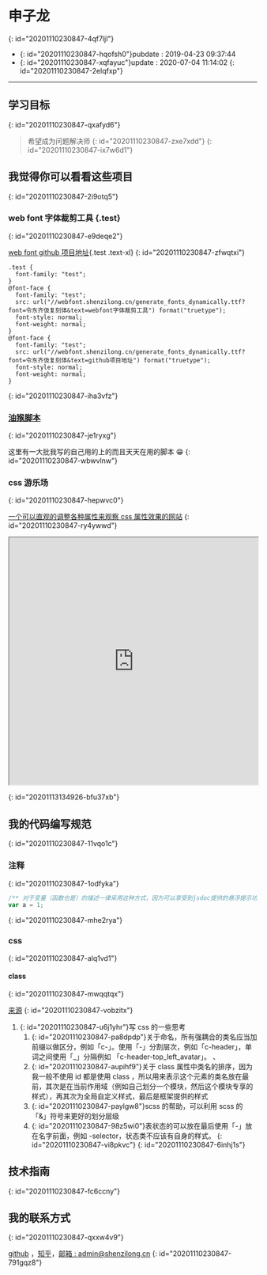 # 申子龙
{: id="20201110230847-4qf7ljl"}

- {: id="20201110230847-hqofsh0"}pubdate : 2019-04-23 09:37:44
- {: id="20201110230847-xqfayuc"}update : 2020-07-04 11:14:02
{: id="20201110230847-2elqfxp"}

---

## 学习目标
{: id="20201110230847-qxafyd6"}

> 希望成为问题解决师
> {: id="20201110230847-zxe7xdd"}
{: id="20201110230847-ix7w6d1"}

## 我觉得你可以看看这些项目
{: id="20201110230847-2i9otq5"}

### web font 字体裁剪工具 {.test}
{: id="20201110230847-e9deqe2"}

[web font github 项目地址](https://github.com/2234839/web-font){.test .text-xl}
{: id="20201110230847-zfwqtxi"}

```css{run}
.test {
  font-family: "test";
}
@font-face {
  font-family: "test";
  src: url("//webfont.shenzilong.cn/generate_fonts_dynamically.ttf?font=令东齐伋复刻体&text=webfont字体裁剪工具") format("truetype");
  font-style: normal;
  font-weight: normal;
}
@font-face {
  font-family: "test";
  src: url("//webfont.shenzilong.cn/generate_fonts_dynamically.ttf?font=令东齐伋复刻体&text=github项目地址") format("truetype");
  font-style: normal;
  font-weight: normal;
}
```
{: id="20201110230847-iha3vfz"}

### [油猴脚本](https://github.com/2234839/userJS)
{: id="20201110230847-je1ryxg"}

这里有一大批我写的自己用的上的而且天天在用的脚本 😁
{: id="20201110230847-wbwvlnw"}

### css 游乐场
{: id="20201110230847-hepwvc0"}

[一个可以直观的调整各种属性来观察 css 属性效果的网站](https://github.com/2234839/svelte_codesandbox)
{: id="20201110230847-ry4ywwd"}

<iframe class="border" src="https://2234839.github.io/svelte_codesandbox/" width="100%" height="500px"></iframe>

{: id="20201113134926-bfu37xb"}

## 我的代码编写规范
{: id="20201110230847-11vqo1c"}

### 注释
{: id="20201110230847-1odfyka"}

```typescript
/** 对于变量（函数也是）的描述一律采用这种方式，因为可以享受到jsdoc提供的悬浮提示功能,把鼠标放在下面的a上面试试 */
var a = 1;
```
{: id="20201110230847-mhe2rya"}

### css
{: id="20201110230847-alq1vd1"}

#### class
{: id="20201110230847-mwqqtqx"}

[来源](../record/每日总结/2020/3月.html#2020-3-24)
{: id="20201110230847-vobzitx"}

1. {: id="20201110230847-u6j1yhr"}写 css 的一些思考
   1. {: id="20201110230847-pa8dpdp"}关于命名，所有强耦合的类名应当加前缀以做区分，例如「c-」。使用「-」分割层次，例如「c-header」，单词之间使用「\_」分隔例如 「c-header-top_left_avatar」。 、
   2. {: id="20201110230847-aupihf9"}关于 class 属性中类名的排序，因为我一般不使用 id 都是使用 class ，所以用来表示这个元素的类名放在最前，其次是在当前作用域（例如自己划分一个模块，然后这个模块专享的样式），再其次为全局自定义样式，最后是框架提供的样式
   3. {: id="20201110230847-paylgw8"}scss 的帮助，可以利用 scss 的 「&」符号来更好的划分层级
   4. {: id="20201110230847-98z5wi0"}表状态的可以放在最后使用「-」放在名字前面，例如 -selector，状态类不应该有自身的样式。
   {: id="20201110230847-vi8pkvc"}
{: id="20201110230847-6inhj1s"}

## 技术指南
{: id="20201110230847-fc6ccny"}

## 我的联系方式
{: id="20201110230847-qxxw4v9"}

[github](https://github.com/2234839 "这里有更多的其他项目，以及我的编程动态") ，[知乎](https://www.zhihu.com/people/chen-yin-72-96 "有一些文章写在知乎而博客没有")，[邮箱 : admin@shenzilong.cn](mailto:admin@shenzilong.cn "非常欢迎邮件来信")
{: id="20201110230847-791gqz8"}
